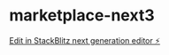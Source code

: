 # marketplace-next3

[Edit in StackBlitz next generation editor ⚡️](https://stackblitz.com/~/github.com/pepe004/marketplace-next3)